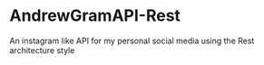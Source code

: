 # AndrewGramAPI-Rest
An instagram like API for my personal social media using the Rest architecture style
